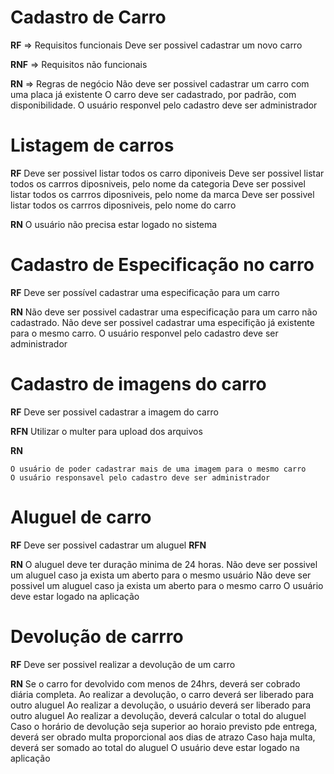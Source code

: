 # Cadastro de Carro

**RF** => Requisitos funcionais
    Deve ser possivel cadastrar um novo carro

**RNF** => Requisitos não funcionais


**RN** => Regras de negócio
    Não deve ser possivel cadastrar um carro com uma placa já existente
    O carro deve ser cadastrado, por padrão, com disponibilidade.
    O usuário responvel pelo cadastro deve ser administrador

# Listagem de carros

**RF**
    Deve ser possivel listar todos os carro diponiveis
    Deve ser possivel listar todos os carrros diposniveis, pelo nome da categoria
    Deve ser possivel listar todos os carrros diposniveis, pelo nome da marca
    Deve ser possivel listar todos os carrros diposniveis, pelo nome do carro

**RN**
    O usuário não precisa estar logado no sistema

# Cadastro de Especificação no carro

**RF**
    Deve ser possível cadastrar uma especificação para um carro


**RN**
    Não deve ser possivel cadastrar uma especificação para um carro não cadastrado.
    Não deve ser possivel cadastrar uma especifição já existente para o mesmo carro.
    O usuário responvel pelo cadastro deve ser administrador


# Cadastro de imagens do carro

**RF**
    Deve ser possivel cadastrar a imagem do carro

**RFN**
    Utilizar o multer para upload dos arquivos

**RN**

    O usuário de poder cadastrar mais de uma imagem para o mesmo carro
    O usuário responsavel pelo cadastro deve ser administrador

# Aluguel de carro

**RF**
    Deve ser possivel cadastrar um aluguel
**RFN**

**RN**
    O aluguel deve ter duração minima de 24 horas.
    Não deve ser possivel um aluguel caso ja exista um aberto para o mesmo usuário
    Não deve ser possivel um aluguel caso ja exista um aberto para o mesmo carro
    O usuário deve estar logado na aplicação


# Devolução de carrro

**RF**
Deve ser possivel realizar a devolução de um carro

**RN**
Se o carro for devolvido com menos de 24hrs, deverá ser cobrado diária completa.
Ao realizar a devolução, o carro deverá ser liberado para outro aluguel
Ao realizar a devolução, o usuário deverá ser liberado para outro aluguel
Ao realizar a devolução, deverá calcular o total do aluguel
Caso o horário de devolução seja superior ao horaio previsto pde entrega, deverá ser obrado multa proporcional aos dias de atrazo
Caso haja multa, deverá ser somado ao total do aluguel
O usuário deve estar logado na aplicação

    


